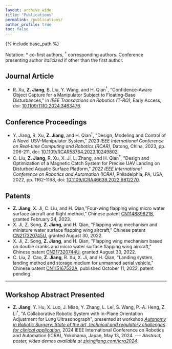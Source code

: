```yaml
---
layout: archive_wide
title: "Publications"
permalink: /publications/
author_profile: true
toc: false
---
```


{% include base_path %}

Notation: * co-first authors, $^\dagger$ corresponding authors. Conference presenting author _italicized_ if other than the first author.

## Journal Article
- R. Xu, **Z. Jiang**, B. Liu, Y. Wang, and H.
Qian$^\dagger$, "Confidence-Aware Object Capture for a Manipulator Subject to Floating-Base Disturbances," in _IEEE Transactions on Robotics (T-RO)_, Early Access, doi: [10.1109/TRO.2024.3463476](https://doi.org/10.1109/TRO.2024.3463476).

## Conference Proceedings
- Y. Jiang, R. Xu, **Z. Jiang**, and H. Qian$^\dagger$, "Design, Modeling and Control of A Novel USV-Manipulator System," _2023 IEEE International Conference on Real-time Computing and Robotics (RCAR)_, Datong, China, 2023, pp. 206-211, doi: [10.1109/RCAR58764.2023.10249802](https://doi.org/10.1109/RCAR58764.2023.10249802).
- C. Liu, **Z. Jiang**, R. Xu, X. Ji, L. Zhang, and H. Qian$^\dagger$,
"Design and Optimization of a Magnetic Catch System for Precise UAV Landing on Disturbed
Aquatic Surface Platform," _2022 IEEE International Conference on Robotics and Automation (ICRA)_, Philadelphia, PA, USA, 2022, pp. 1162-1168, doi: [10.1109/ICRA46639.2022.9812270](https://doi.org/10.1109/ICRA46639.2022.9812270).

## Patents
- **Z. Jiang**, X. Ji, C. Liu, and H. Qian,"Four-wing flapping wing micro water surface aircraft and flight method," Chinese patent [CN114889821B](https://patents.google.com/patent/CN114889821B/en?oq=CN114889821B), granted February 24, 2023.	
- X. Ji, Z. Song, **Z. Jiang**, and H. Qian, "Flapping wing mechanism and miniature water surface flapping wing aircraft," Chinese patent [CN217320745U](https://patents.google.com/patent/CN217320745U/en?oq=CN217320745U), granted August 30, 2022.  
- X. Ji, Z. Song, **Z. Jiang**, and H. Qian, "Flapping wing mechanism based on double cranks and micro water surface flapping wing aircraft," Chinese patent [CN217320744U](https://patents.google.com/patent/CN217320744U/en?oq=CN217320744U), granted August 30, 2022.  
- C. Liu, Z. Cao, **Z. Jiang**, R. Xu, X. Ji, and H. Qian, "Landing system, landing method and storage medium for unmanned aerial vehicle," Chinese patent [CN115167522A](https://patents.google.com/patent/CN115167522A/en?oq=CN115167522A), published October 11, 2022, patent pending.

---

## Workshop Abstract Presented
- **Z. Jiang**, Y. Hu, X. Luo, J. Miao, Y. Zhang, L. Lei, S. Wang, P.-A. Heng, Z. Li$^\dagger$, "A Collaborative Robotic System with In-Plane Orientation Adjustment for Lung Ultrasonograph", presented at workshop [_Autonomy in Robotic Surgery: State of the art, technical and regulatory challenges for clinical application_](https://metropolis.scienze.univr.it/icra24-workshop-autonomy-in-robotics-surgery/), 2024 IEEE International Conference on Robotics and Automation (ICRA), Yokohama, Japan, May 13, 2024. --- _Abstract, poster, video demos available at [zixingjiang.com/icra2024](/icra2024/)_.